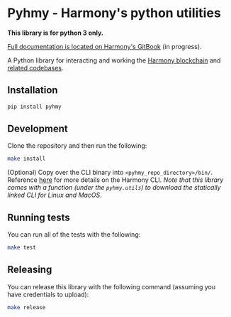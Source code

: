 # Pyhmy - Harmony's python utilities

**This library is for python 3 only.** 

[Full documentation is located on Harmony's GitBook](https://harmony.one/) (in progress).

A Python library for interacting and working the [Harmony blockchain](https://harmony.one/) 
and [related codebases](https://github.com/harmony-one).

## Installation
```bash
pip install pyhmy
```

## Development
Clone the repository and then run the following:
```bash
make install
```
(Optional) Copy over the CLI binary into `<pyhmy_repo_directory>/bin/`. Reference 
[here](https://app.gitbook.com/@harmony-one/s/home/command-line-interface/using-the-harmony-cli-tool) 
for more details on the Harmony CLI. *Note that this library comes with a function (under the `pyhmy.utils`) 
to download the statically linked CLI for Linux and MacOS*.

## Running tests

You can run all of the tests with the following:

```bash
make test
```

## Releasing

You can release this library with the following command (assuming you have credentials to upload):

```bash
make release
```